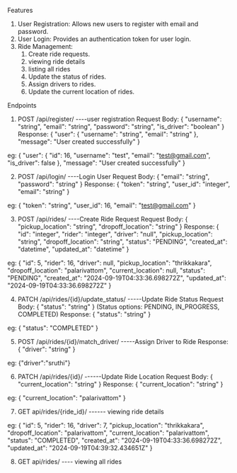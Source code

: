 Features

1. User Registration: Allows new users to register with email and password.
2. User Login: Provides an authentication token for user login.
3. Ride Management:
    1. Create ride requests.
    2. viewing ride details
    3. listing all rides
    4. Update the status of rides.
    5. Assign drivers to rides.
    6. Update the current location of rides.

Endpoints

1. POST /api/register/  ----user registration
Request Body: { "username": "string", "email": "string", "password": "string", "is_driver": "boolean" }
Response: { "user": { "username": "string", "email": "string" }, "message": "User created successfully" }

eg:     {
    "user": {
        "id": 16,
        "username": "test",
        "email": "test@gmail.com",
        "is_driver": false
    },
    "message": "User created successfully"
}


2. POST /api/login/     ----Login User
Request Body: { "email": "string", "password": "string" }
Response: { "token": "string", "user_id": "integer", "email": "string" }

eg: {
    "token": "string",
    "user_id": 16,
    "email": "test@gmail.com"
}


3. POST /api/rides/  ----Create Ride Request
Request Body: { "pickup_location": "string", "dropoff_location": "string" }
Response: { "id": "integer", "rider": "integer", "driver": "null", "pickup_location": "string", "dropoff_location": "string", "status": "PENDING", "created_at": "datetime", "updated_at": "datetime" }

eg: {
    "id": 5,
    "rider": 16,
    "driver": null,
    "pickup_location": "thrikkakara",
    "dropoff_location": "palarivattom",
    "current_location": null,
    "status": "PENDING",
    "created_at": "2024-09-19T04:33:36.698272Z",
    "updated_at": "2024-09-19T04:33:36.698272Z"
}

4. PATCH /api/rides/{id}/update_status/ -----Update Ride Status
Request Body: { "status": "string" } (Status options: PENDING, IN_PROGRESS, COMPLETED)
Response: { "status": "string" }

eg: {
    "status": "COMPLETED"
}

5. POST /api/rides/{id}/match_driver/   -----Assign Driver to Ride
Response: { "driver": "string" }

eg:   {"driver":"sruthi"}

6. PATCH /api/rides/{id}/  ------Update Ride Location
Request Body: { "current_location": "string" }
Response: { "current_location": "string" }

eg: {
    "current_location": "palarivattom"
}

7. GET api/rides/{ride_id}/ ------ viewing ride details

eg: {
    "id": 5,
    "rider": 16,
    "driver": 7,
    "pickup_location": "thrikkakara",
    "dropoff_location": "palarivattom",
    "current_location": "palarivattom",
    "status": "COMPLETED",
    "created_at": "2024-09-19T04:33:36.698272Z",
    "updated_at": "2024-09-19T04:39:32.434651Z"
}

8. GET api/rides/ ---- viewing all rides
